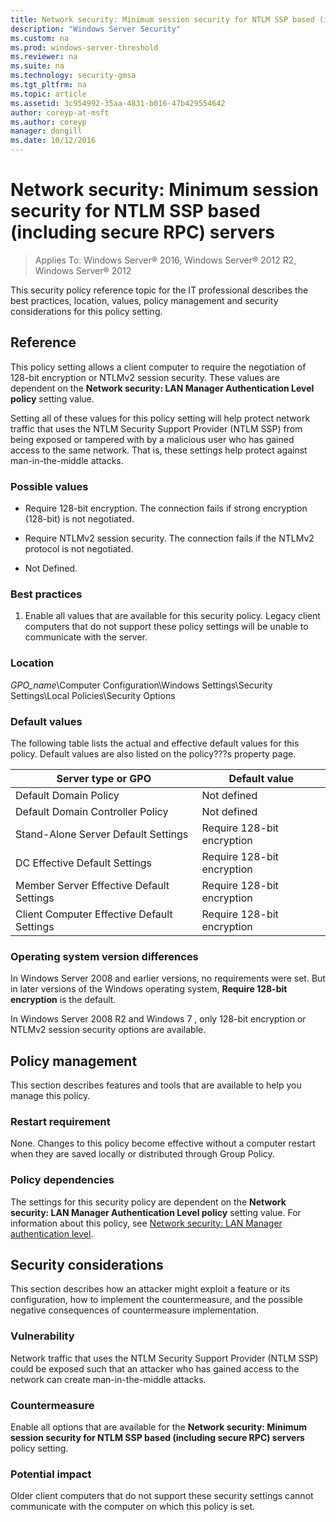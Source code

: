 ```yaml
---
title: Network security: Minimum session security for NTLM SSP based (including secure RPC) servers
description: "Windows Server Security"
ms.custom: na
ms.prod: windows-server-threshold
ms.reviewer: na
ms.suite: na
ms.technology: security-gmsa
ms.tgt_pltfrm: na
ms.topic: article
ms.assetid: 3c954992-35aa-4831-b016-47b429554642
author: coreyp-at-msft
ms.author: coreyp
manager: dongill
ms.date: 10/12/2016
---
```

# Network security: Minimum session security for NTLM SSP based (including secure RPC) servers

>Applies To: Windows Server&reg; 2016, Windows Server&reg; 2012 R2, Windows Server&reg; 2012

This security policy reference topic for the IT professional describes the best practices, location, values, policy management and security considerations for this policy setting.

## Reference
This policy setting allows a client computer to require the negotiation of 128-bit encryption or NTLMv2 session security. These values are dependent on the **Network security: LAN Manager Authentication Level policy** setting value.

Setting all of these values for this policy setting will help protect network traffic that uses the NTLM Security Support Provider (NTLM SSP) from being exposed or tampered with by a malicious user who has gained access to the same network. That is, these settings help protect against man-in-the-middle attacks.

### Possible values

-   Require 128-bit encryption. The connection fails if strong encryption (128-bit) is not negotiated.

-   Require NTLMv2 session security. The connection fails if the NTLMv2 protocol is not negotiated.

-   Not Defined.

### Best practices

1.  Enable all values that are available for this security policy. Legacy client computers that do not support these policy settings will be unable to communicate with the server.

### Location
*GPO_name*\Computer Configuration\Windows Settings\Security Settings\Local Policies\Security Options

### Default values
The following table lists the actual and effective default values for this policy. Default values are also listed on the policy???s property page.

|Server type or GPO|Default value|
|-----------|---------|
|Default Domain Policy|Not defined|
|Default Domain Controller Policy|Not defined|
|Stand-Alone Server Default Settings|Require 128-bit encryption|
|DC Effective Default Settings|Require 128-bit encryption|
|Member Server Effective Default Settings|Require 128-bit encryption|
|Client Computer Effective Default Settings|Require 128-bit encryption|

### Operating system version differences
In Windows Server 2008 and earlier versions, no requirements were set. But in later versions of the Windows operating system, **Require 128-bit encryption** is the default.

In  Windows Server 2008 R2  and  Windows 7 , only 128-bit encryption or NTLMv2 session security options are available.

## Policy management
This section describes features and tools that are available to help you manage this policy.

### Restart requirement
None. Changes to this policy become effective without a computer restart when they are saved locally or distributed through Group Policy.

### Policy dependencies
The settings for this security policy are dependent on the **Network security: LAN Manager Authentication Level policy** setting value. For information about this policy, see [Network security: LAN Manager authentication level](network-security-lan-manager-authentication-level.md).

## Security considerations
This section describes how an attacker might exploit a feature or its configuration, how to implement the countermeasure, and the possible negative consequences of countermeasure implementation.

### Vulnerability
Network traffic that uses the NTLM Security Support Provider (NTLM SSP) could be exposed such that an attacker who has gained access to the network can create man-in-the-middle attacks.

### Countermeasure
Enable all options that are available for the **Network security: Minimum session security for NTLM SSP based (including secure RPC) servers** policy setting.

### Potential impact
Older client computers that do not support these security settings cannot communicate with the computer on which this policy is set.


